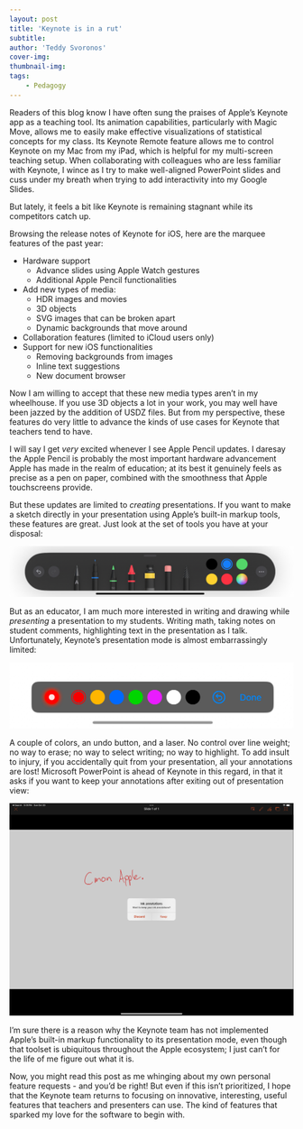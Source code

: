 ```yaml
---
layout: post
title: 'Keynote is in a rut'
subtitle: 
author: 'Teddy Svoronos'
cover-img: 
thumbnail-img: 
tags:
    - Pedagogy
---
```


Readers of this blog know I have often sung the praises of Apple’s Keynote app as a teaching tool. Its animation capabilities, particularly with Magic Move, allows me to easily make effective visualizations of statistical concepts for my class. Its Keynote Remote feature allows me to control Keynote on my Mac from my iPad, which is helpful for my multi-screen teaching setup. When collaborating with colleagues who are less familiar with Keynote, I wince as I try to make well-aligned PowerPoint slides and cuss under my breath when trying to add interactivity into my Google Slides. 

But lately, it feels a bit like Keynote is remaining stagnant while its competitors catch up.

Browsing the release notes of Keynote for iOS, here are the marquee features of the past year:

- Hardware support
	- Advance slides using Apple Watch gestures
	- Additional Apple Pencil functionalities
- Add new types of media:
	- HDR images and movies
	- 3D objects
	- SVG images that can be broken apart
	- Dynamic backgrounds that move around
- Collaboration features (limited to iCloud users only)
- Support for new iOS functionalities
	- Removing backgrounds from images
	- Inline text suggestions
	- New document browser

Now I am willing to accept that these new media types aren’t in my wheelhouse. If you use 3D objects a lot in your work, you may well have been jazzed by the addition of USDZ files. But from my perspective, these features do very little to advance the kinds of use cases for Keynote that teachers tend to have.

I will say I get *very* excited whenever I see Apple Pencil updates. I daresay the Apple Pencil is probably the most important hardware advancement Apple has made in the realm of education; at its best it genuinely feels as precise as a pen on paper, combined with the smoothness that Apple touchscreens provide. 

But these updates are limited to *creating* presentations. If you want to make a sketch directly in your presentation using Apple’s built-in markup tools, these features are great. Just look at the set of tools you have at your disposal:

![](/assets/img/2024-10-ios-markup.jpeg)

But as an educator, I am much more interested in writing and drawing while *presenting* a presentation to my students. Writing math, taking notes on student comments, highlighting text in the presentation as I talk. Unfortunately, Keynote’s presentation mode is almost embarrassingly limited:

![](/assets/img/2024-10-keynote-controls.jpeg)

A couple of colors, an undo button, and a laser. No control over line weight; no way to erase; no way to select writing; no way to highlight. To add insult to injury, if you accidentally quit from your presentation, all your annotations are lost! Microsoft PowerPoint is ahead of Keynote in this regard, in that it asks if you want to keep your annotations after exiting out of presentation view:

![](/assets/img/2024-10-ppt-annotations.png)

I’m sure there is a reason why the Keynote team has not implemented Apple’s built-in markup functionality to its presentation mode, even though that toolset is ubiquitous throughout the Apple ecosystem; I just can’t for the life of me figure out what it is. 

Now, you might read this post as me whinging about my own personal feature requests - and you’d be right! But even if this isn’t prioritized, I hope that the Keynote team returns to focusing on innovative, interesting, useful features that teachers and presenters can use. The kind of features that sparked my love for the software to begin with.